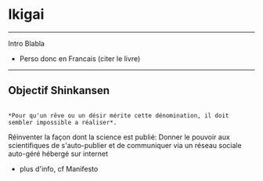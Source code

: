 # Ikigai

***

Intro Blabla

- Perso donc en Francais (citer le livre)

***

## Objectif Shinkansen

```{note}

*Pour qu'un rêve ou un désir mérite cette dénomination, il doit sembler impossible a réaliser*.
```

<p class="emphase"> Réinventer la façon dont la science est publié: Donner le pouvoir aux scientifiques de s'auto-publier et de communiquer via un réseau sociale auto-géré hébergé sur internet</p>

- plus d'info, cf Manifesto
